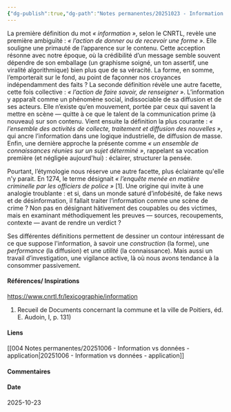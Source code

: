 ```yaml
---
{"dg-publish":true,"dg-path":"Notes permanentes/20251023 - Information - définition - éthymologie.md","permalink":"/notes-permanentes/20251023-information-definition-ethymologie/","dgPassFrontmatter":true}
---
```


La première définition du mot _« information »_, selon le CNRTL, revèle une première ambiguïté : _« l’action de donner ou de recevoir une forme »_. Elle souligne une primauté de l’apparence sur le contenu. Cette acception résonne avec notre époque, où la crédibilité d’un message semble souvent dépendre de son emballage (un graphisme soigné, un ton assertif, une viralité algorithmique) bien plus que de sa véracité. La forme, en somme, l’emporterait sur le fond, au point de façonner nos croyances indépendamment des faits ?
La seconde définition révèle une autre facette, cette fois collective : _« l’action de faire savoir, de renseigner »_. L’information y apparaît comme un phénomène social, indissociable de sa diffusion et de ses acteurs. Elle n’existe qu’en mouvement, portée par ceux qui savent la mettre en scène — quitte à ce que le talent de la communication prime (à nouveau) sur son contenu.
Vient ensuite la définition la plus courante : _« l’ensemble des activités de collecte, traitement et diffusion des nouvelles »_, qui ancre l’information dans une logique industrielle, de diffusion de masse. Enfin, une dernière approche la présente comme _« un ensemble de connaissances réunies sur un sujet déterminé »_, rappelant sa vocation première (et négligée aujourd'hui) : éclairer, structurer la pensée.

Pourtant, l’étymologie nous réserve une autre facette, plus éclairante qu'elle n'y parait. 
En 1274, le terme désignait _« l’enquête menée en matière criminelle par les officiers de police »_ [1]. Une origine qui invite à une analogie troublante : et si, dans un monde saturé d’infobésité, de fake news et de désinformation, il fallait traiter l’information comme une scène de crime ? Non pas en désignant hâtivement des coupables ou des victimes, mais en examinant méthodiquement les preuves — sources, recoupements, contexte — avant de rendre un verdict ?

Ses différentes définitions permettent de dessiner un contour intéressant de ce que suppose l'information, à savoir une _construction_ (la forme), une _performance_ (la diffusion) et une _utilité_ (la connaissance). Mais aussi un travail d’investigation, une vigilance active, là où nous avons tendance à la consommer passivement.

#### Références/ Inspirations
https://www.cnrtl.fr/lexicographie/information
1. Recueil de Documents concernant la commune et la ville de Poitiers, éd. E. Audoin, I, p. 131)
#### Liens
[[004 Notes permanentes/20251006 - Information vs données - application\|20251006 - Information vs données - application]]


#### Commentaires



#### Date
2025-10-23

